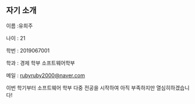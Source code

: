 ## 자기 소개

이름 :유희주

나이 : 21

학번 : 2019067001  

학과 : 경제 학부 소프트웨어학부

메일 : rubyruby2000@naver.com

이번 학기부터 소프트웨어 학부 다중 전공을 시작하여 아직 부족하지만 열심히하겠습니다!
